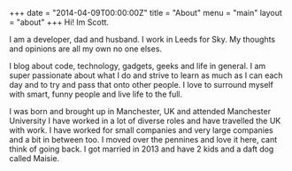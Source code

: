 +++
date = "2014-04-09T00:00:00Z"
title = "About"
menu = "main"
layout = "about"
+++
Hi! Im Scott.

I am a developer, dad and husband. I work in Leeds for Sky. My thoughts and opinions are all my own no one elses.

I blog about code, technology, gadgets, geeks and life in general. I am super passionate about what I do and strive to learn as much as I can each day and to try and pass that onto other people. I love to surround myself with smart, funny people and live life to the full.

I was born and brought up in Manchester, UK and attended Manchester University I have worked in a lot of diverse roles and have travelled the UK with work. I have worked for small companies and very large companies and a bit in between too. I moved over the pennines and love it here, cant think of going back. I got married in 2013 and have 2 kids and a daft dog called Maisie.